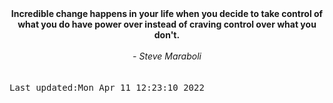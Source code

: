 
<div align="center"><b><span>Incredible change happens in your life when you decide to take control of what you do have power over instead of craving control over what you don't.</span></b><br><br><i> - Steve Maraboli</i></div>
<br><br><kbd>Last updated:Mon Apr 11 12:23:10 2022</kbd>